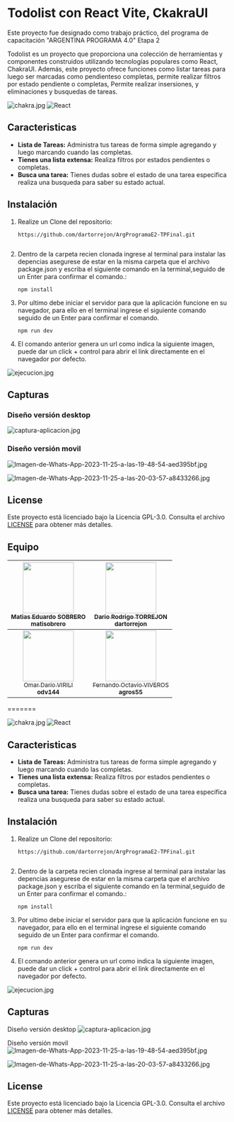 # Todolist con React Vite, CkakraUI

Este proyecto fue designado como trabajo práctico, del programa de capacitación "ARGENTINA PROGRAMA 4.0" Etapa 2

Todolist es un proyecto que proporciona una colección de herramientas y componentes construidos utilizando tecnologías populares como React, ChakraUI. Además, este proyecto ofrece funciones como listar tareas para luego ser marcadas como pendienteso completas, permite realizar filtros por estado pendiente o completas, Permite realizar insersiones, y eliminaciones y busquedas de tareas. 


![chakra.jpg](https://i.postimg.cc/2y7GPRW6/chakra.jpg)
![React](https://img.shields.io/badge/react-%2320232a.svg?style=for-the-badge&logo=react&logoColor=%2361DAFB) 

## Caracteristicas

* **Lista de Tareas:** Administra tus tareas de forma simple agregando y luego marcando cuando las completas.
* **Tienes una lista extensa:** Realiza filtros por estados pendientes o completas.
* **Busca una tarea:** Tienes dudas sobre el estado de una tarea especifica realiza una busqueda para saber su estado actual.

## Instalación

1. Realize un Clone del repositorio:

   ```git
   https://github.com/dartorrejon/ArgProgramaE2-TPFinal.git
 
   ```
2. Dentro de la carpeta recien clonada ingrese al terminal para instalar las depencias asegurese de estar en la misma carpeta que el archivo package.json y escriba el siguiente comando en la terminal,seguido de un Enter para confirmar el comando.:
   ```
   npm install
   ```
3. Por ultimo debe iniciar el servidor para que la aplicación funcione en su navegador, para ello en el terminal ingrese el siguiente comando seguido de un Enter para confirmar el comando.

   ```shell
   npm run dev
   ```

4. El comando anterior genera un url como indica la siguiente imagen, puede dar un click + control para abrir el link directamente en el navegador por defecto.

![ejecucion.jpg](https://i.postimg.cc/3xnNSLbZ/ejecucion.jpg)

## Capturas 
### Diseño versión desktop
![captura-aplicacion.jpg](https://i.postimg.cc/PNGTJ7r1/captura-aplicacion.jpg)

### Diseño versión movil
![Imagen-de-Whats-App-2023-11-25-a-las-19-48-54-aed395bf.jpg](https://i.postimg.cc/DyvjGgRT/Imagen-de-Whats-App-2023-11-25-a-las-19-48-54-aed395bf.jpg)

![Imagen-de-Whats-App-2023-11-25-a-las-20-03-57-a8433266.jpg](https://i.postimg.cc/5tjLWPjf/Imagen-de-Whats-App-2023-11-25-a-las-20-03-57-a8433266.jpg)

## License

Este proyecto está licenciado bajo la Licencia GPL-3.0. Consulta el archivo [LICENSE](LICENSE) para obtener más detalles.

## Equipo


| [<img src="https://avatars.githubusercontent.com/u/129612525?v=4" width=115><br><sub>Matias Eduardo SOBRERO</sub><br><sub>**matisobrero**</sub>](https://github.com/matisobrero) | [<img src="https://avatars.githubusercontent.com/u/75342389?v=4" width=115><br><sub>Dario Rodrigo TORREJON</sub><br><sub>**dartorrejon**</sub>](https://github.com/dartorrejon) |
| :---: | :---: |
[<img src="https://avatars.githubusercontent.com/u/6247587?v=4" width=115><br><sub>Omar Dario VIRILI</sub><br><sub>**odv144**</sub>](https://github.com/odv144) | [<img src="https://avatars.githubusercontent.com/u/39587296?v=4" width=115><br><sub>Fernando Octavio VIVEROS</sub><br><sub>**agros55**</sub>](https://github.com/agros55) | 

=======

![chakra.jpg](https://i.postimg.cc/2y7GPRW6/chakra.jpg)
![React](https://img.shields.io/badge/react-%2320232a.svg?style=for-the-badge&logo=react&logoColor=%2361DAFB) 

## Caracteristicas

* **Lista de Tareas:** Administra tus tareas de forma simple agregando y luego marcando cuando las completas.
* **Tienes una lista extensa:** Realiza filtros por estados pendientes o completas.
* **Busca una tarea:** Tienes dudas sobre el estado de una tarea especifica realiza una busqueda para saber su estado actual.

## Instalación

1. Realize un Clone del repositorio:

   ```git
   https://github.com/dartorrejon/ArgProgramaE2-TPFinal.git
 
   ```
2. Dentro de la carpeta recien clonada ingrese al terminal para instalar las depencias asegurese de estar en la misma carpeta que el archivo package.json y escriba el siguiente comando en la terminal,seguido de un Enter para confirmar el comando.:
   ```
   npm install
   ```
3. Por ultimo debe iniciar el servidor para que la aplicación funcione en su navegador, para ello en el terminal ingrese el siguiente comando seguido de un Enter para confirmar el comando.

   ```shell
   npm run dev
   ```

4. El comando anterior genera un url como indica la siguiente imagen, puede dar un click + control para abrir el link directamente en el navegador por defecto.

![ejecucion.jpg](https://i.postimg.cc/3xnNSLbZ/ejecucion.jpg)

## Capturas 
Diseño versión desktop
![captura-aplicacion.jpg](https://i.postimg.cc/PNGTJ7r1/captura-aplicacion.jpg)

Diseño versión movil
![Imagen-de-Whats-App-2023-11-25-a-las-19-48-54-aed395bf.jpg](https://i.postimg.cc/DyvjGgRT/Imagen-de-Whats-App-2023-11-25-a-las-19-48-54-aed395bf.jpg)

![Imagen-de-Whats-App-2023-11-25-a-las-20-03-57-a8433266.jpg](https://i.postimg.cc/5tjLWPjf/Imagen-de-Whats-App-2023-11-25-a-las-20-03-57-a8433266.jpg)
## License

Este proyecto está licenciado bajo la Licencia GPL-3.0. Consulta el archivo [LICENSE](LICENSE) para obtener más detalles.

